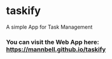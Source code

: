 # taskify
A simple App for Task Management

### You can visit the Web App here: https://mannbell.github.io/taskify
